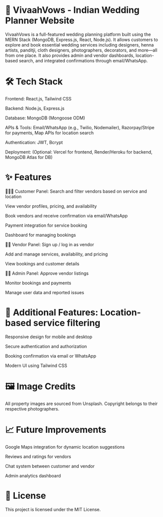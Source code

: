 # 💍 VivaahVows - Indian Wedding Planner Website
VivaahVows is a full-featured wedding planning platform built using the MERN Stack (MongoDB, Express.js, React, Node.js). It allows customers to explore and book essential wedding services including designers, henna artists, panditji, cloth designers, photographers, decorators, and more—all from one place. It also provides admin and vendor dashboards, location-based search, and integrated confirmations through email/WhatsApp.

# 🛠 Tech Stack
Frontend: React.js, Tailwind CSS

Backend: Node.js, Express.js

Database: MongoDB (Mongoose ODM)

APIs & Tools: Email/WhatsApp (e.g., Twilio, Nodemailer), Razorpay/Stripe for payments, Map APIs for location search

Authentication: JWT, Bcrypt

Deployment: (Optional: Vercel for frontend, Render/Heroku for backend, MongoDB Atlas for DB)

# ✨ Features
🧑‍🤝‍🧑 Customer Panel: Search and filter vendors based on service and location

View vendor profiles, pricing, and availability

Book vendors and receive confirmation via email/WhatsApp

Payment integration for service booking

Dashboard for managing bookings

🧑‍🔧 Vendor Panel: Sign up / log in as vendor

Add and manage services, availability, and pricing

View bookings and customer details

🧑‍💼 Admin Panel: Approve vendor listings

Monitor bookings and payments

Manage user data and reported issues

# 📍 Additional Features: Location-based service filtering

Responsive design for mobile and desktop

Secure authentication and authorization

Booking confirmation via email or WhatsApp

Modern UI using Tailwind CSS

# 🖼️ Image Credits
All property images are sourced from Unsplash. Copyright belongs to their respective photographers.

# 📈 Future Improvements
Google Maps integration for dynamic location suggestions

Reviews and ratings for vendors

Chat system between customer and vendor

Admin analytics dashboard

# 📄 License
This project is licensed under the MIT License.
